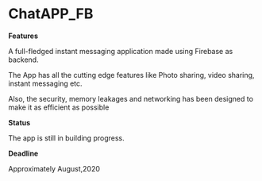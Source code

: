 # ChatAPP_FB


**Features**

A full-fledged instant messaging application made using Firebase as backend.

The App has all the cutting edge features like Photo sharing, video sharing, instant messaging etc.

Also, the security, memory leakages and networking has been designed to make it as efficient as possible

**Status**

The app is still in building progress.

**Deadline**

Approximately August,2020
